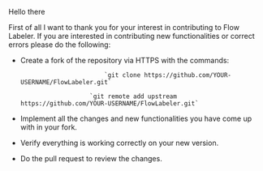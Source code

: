 Hello there

First of all I want to thank you for your interest in contributing to Flow Labeler. If you are interested in contributing new functionalities or correct errors please do the following:

- Create a fork of the repository via HTTPS with the commands:
 
                             `git clone https://github.com/YOUR-USERNAME/FlowLabeler.git`
 
                         `git remote add upstream https://github.com/YOUR-USERNAME/FlowLabeler.git`

- Implement all the changes and new functionalities you have come up with in your fork.

- Verify everything is working correctly on your new version.

- Do the pull request to review the changes.
